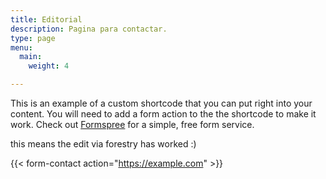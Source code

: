 ```yaml
---
title: Editorial
description: Pagina para contactar.
type: page
menu:
  main:
    weight: 4

---
```

This is an example of a custom shortcode that you can put right into your content. You will need to add a form action to the the shortcode to make it work. Check out [Formspree](https://formspree.io/) for a simple, free form service.

this means the edit via forestry has worked :)

{{< form-contact action="https://example.com"  >}}